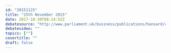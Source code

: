 ```yaml
---
id: "20151125"
title: "25th November 2015"
date: 2017-10-30T08:14:52Z
debatesource: "http://www.parliament.uk/business/publications/hansard/commons/todays-commons-debates/read/"
debatevideo: ""
topics: [""]
covertitle: ""
draft: false
---
```


